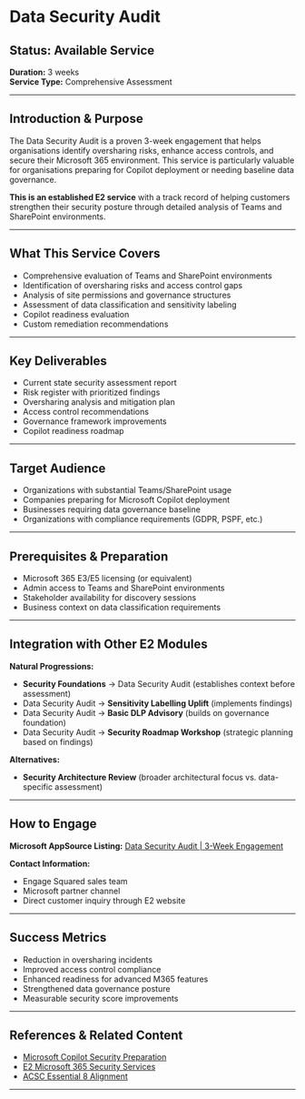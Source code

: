 # Data Security Audit

## Status: Available Service
**Duration:** 3 weeks  
**Service Type:** Comprehensive Assessment

---

## Introduction & Purpose

The Data Security Audit is a proven 3-week engagement that helps organisations identify oversharing risks, enhance access controls, and secure their Microsoft 365 environment. This service is particularly valuable for organisations preparing for Copilot deployment or needing baseline data governance.

**This is an established E2 service** with a track record of helping customers strengthen their security posture through detailed analysis of Teams and SharePoint environments.

---

## What This Service Covers

- Comprehensive evaluation of Teams and SharePoint environments
- Identification of oversharing risks and access control gaps  
- Analysis of site permissions and governance structures
- Assessment of data classification and sensitivity labeling
- Copilot readiness evaluation
- Custom remediation recommendations

---

## Key Deliverables

- Current state security assessment report
- Risk register with prioritized findings
- Oversharing analysis and mitigation plan
- Access control recommendations
- Governance framework improvements
- Copilot readiness roadmap

---

## Target Audience

- Organizations with substantial Teams/SharePoint usage
- Companies preparing for Microsoft Copilot deployment
- Businesses requiring data governance baseline
- Organizations with compliance requirements (GDPR, PSPF, etc.)

---

## Prerequisites & Preparation

- Microsoft 365 E3/E5 licensing (or equivalent)
- Admin access to Teams and SharePoint environments
- Stakeholder availability for discovery sessions
- Business context on data classification requirements

---

## Integration with Other E2 Modules

**Natural Progressions:**
- **Security Foundations** → Data Security Audit (establishes context before assessment)
- Data Security Audit → **Sensitivity Labelling Uplift** (implements findings)
- Data Security Audit → **Basic DLP Advisory** (builds on governance foundation)
- Data Security Audit → **Security Roadmap Workshop** (strategic planning based on findings)

**Alternatives:**
- **Security Architecture Review** (broader architectural focus vs. data-specific assessment)

---

## How to Engage

**Microsoft AppSource Listing:** [Data Security Audit | 3-Week Engagement](https://appsource.microsoft.com/en-us/marketplace/consulting-services/engagesq.data_security_audit)

**Contact Information:**
- Engage Squared sales team
- Microsoft partner channel
- Direct customer inquiry through E2 website

---

## Success Metrics

- Reduction in oversharing incidents
- Improved access control compliance
- Enhanced readiness for advanced M365 features
- Strengthened data governance posture
- Measurable security score improvements

---

## References & Related Content

- [Microsoft Copilot Security Preparation](https://engagesq.com/insights/what-is-copilot-for-microsoft-purview/)
- [E2 Microsoft 365 Security Services](https://engagesq.com/)
- [ACSC Essential 8 Alignment](https://www.cyber.gov.au/resources-business-and-government/essential-cybersecurity/essential-eight)

---
